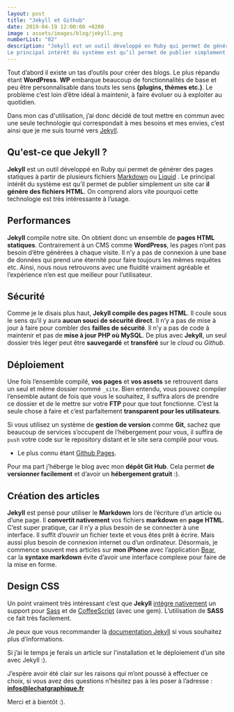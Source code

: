 ```yaml
---
layout: post
title: "Jekyll et Github"
date: 2019-04-19 12:00:00 +0200
image : assets/images/blog/jekyll.png
numberList: "02"
description: "Jekyll est un outil développé en Ruby qui permet de générer des pages statiques à partir de plusieurs fichiers
Le principal intérêt du système est qu’il permet de publier simplement un site car il génère des fichiers HTML."
---
```


Tout d’abord il existe un tas d’outils pour créer des blogs.  Le plus répandu étant **WordPress**. **WP** embarque beaucoup de fonctionnalités de base et peu être personnalisable dans touts les sens **(plugins, thèmes etc.)**. Le problème c’est loin d’être idéal à maintenir, à faire évoluer ou à exploiter au quotidien.

Dans mon cas d'utilisation, j’ai donc décidé de tout mettre en commun avec une seule technologie qui correspondait à mes besoins et mes envies, c’est ainsi que je me suis tourné vers  [Jekyll](https://jekyllrb.com/). 

## Qu'est-ce que Jekyll ?
**Jekyll** est un outil développé en Ruby qui permet de générer des pages statiques à partir de plusieurs fichiers [Markdown](https://daringfireball.net/projects/markdown/)  ou  [Liquid](https://github.com/Shopify/liquid/wiki) . 
Le principal intérêt du système est qu’il permet de publier simplement un site car **il génère des fichiers HTML**. On comprend alors vite pourquoi cette technologie est très intéressante à l’usage.

## Performances  
**Jekyll** compile notre site. On obtient donc un ensemble de **pages HTML statiques**. Contrairement à un CMS comme **WordPress**, les pages n’ont pas besoin d’être générées à chaque visite. Il n’y a pas de connexion à une base de données qui prend une éternité pour faire toujours les mêmes requêtes etc. Ainsi, nous nous retrouvons avec une fluidité vraiment agréable et l’expérience n’en est que meilleur pour l’utilisateur. 

## Sécurité
Comme je le disais plus haut, **Jekyll compile des pages HTML**. Il coule sous le sens qu’il y aura **aucun souci de sécurité direct**. Il n’y a pas de mise à jour à faire pour combler des **failles de sécurité**. Il n’y a pas de code à maintenir et pas de **mise à jour PHP où MySQL**. De plus avec **Jekyll**, un seul dossier très léger peut être **sauvegardé** et **transféré** sur le *cloud* ou *Github*.

## Déploiement 
Une fois l’ensemble compilé, **vos pages** et **vos assets** se retrouvent dans un seul et même dossier nommé `_site`. Bien entendu, vous pouvez compiler l’ensemble autant de fois que vous le souhaitez, il suffira alors de prendre ce dossier et de le mettre sur votre **FTP** pour que tout fonctionne. C’est la seule chose à faire et c’est parfaitement **transparent pour les utilisateurs**.

Si vous utilisez un système de **gestion de version** comme **Git**, sachez que beaucoup de services s’occupent de l’hébergement pour vous, il suffira de `push` votre code sur le repository distant et le site sera compilé pour vous. 

* Le plus connu étant  [Github Pages](https://pages.github.com/).

Pour ma part j’héberge le blog avec mon **dépôt Git Hub**. Cela permet **de versionner facilement** et d’avoir un **hébergement gratuit** :).

## Création des articles
**Jekyll** est pensé pour utiliser le **Markdown** lors de l’écriture d’un article ou d’une page. Il **convertit nativement** vos fichiers **markdown** en **page HTML**. C’est super pratique, car il n’y a plus besoin de se connecter à une interface. Il suffit d’ouvrir un fichier texte et vous êtes prêt à écrire. Mais aussi plus besoin de connexion internet ou d’un ordinateur. Désormais, je commence souvent mes articles sur **mon iPhone** avec l’application [Bear](https://bear.app/), car la **syntaxe markdown** évite d’avoir une interface complexe pour faire de la mise en forme.

## Design CSS
Un point vraiment très intéressant c’est que **Jekyll**  [intègre nativement](https://jekyllrb.com/docs/assets/) un support pour [Sass](https://sass-lang.com/guide) et de  [CoffeeScript](https://coffeescript.org/)  (avec une gem). L’utilisation de **SASS** ce fait très facilement. 

Je peux que vous recommander là [documentation Jekyll](https://jekyllrb.com/docs/) si vous souhaitez plus d’informations. 

Si j’ai le temps je ferais un article sur l’installation et le déploiement d’un site avec Jekyll :).

J’espère avoir été clair sur les raisons qui m’ont poussé à effectuer ce choix, si vous avez des questions n’hésitez pas à les poser à l’adresse : **infos@lechatgraphique.fr**

Merci et à bientôt :).